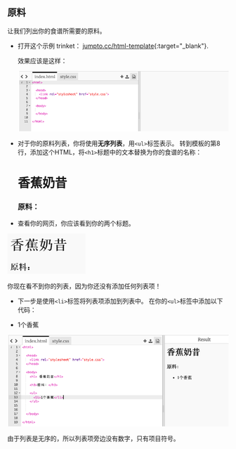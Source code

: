 ## 原料

让我们列出你的食谱所需要的原料。

+ 打开这个示例 trinket： [jumpto.cc/html-template](http://jumpto.cc/html-template){:target="_blank"}.
    
    效果应该是这样：
    
    ![截屏](images/recipe-starter.png)

+ 对于你的原料列表，你将使用**无序列表**，用`<ul>`标签表示。 转到模板的第8行，添加这个HTML，将`<h1>`标题中的文本替换为你的食谱的名称：

    <h1>香蕉奶昔</h1>
    
    <h3>原料：</h3>
    
    <ul>
    
    </ul>
    

+ 查看你的网页，你应该看到你的两个标题。

![截图](images/recipe-headings.png)

你现在看不到你的列表，因为你还没有添加任何列表项！

+ 下一步是使用`<li>`标签将列表项添加到列表中。 在你的`<ul>`标签中添加以下代码：

    <li>1个香蕉</li>
    

![截屏](images/recipe-ul.png)

由于列表是无序的，所以列表项旁边没有数字，只有项目符号。
